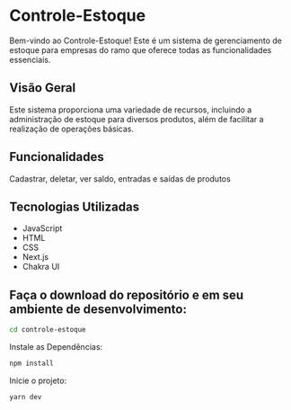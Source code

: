 # Controle-Estoque

Bem-vindo ao Controle-Estoque! Este é um sistema de gerenciamento de estoque para empresas do ramo que oferece todas as funcionalidades essenciais.

## Visão Geral

Este sistema proporciona uma variedade de recursos, incluindo a administração de estoque para diversos produtos, além de facilitar a realização de operações básicas.

## Funcionalidades

Cadastrar, deletar, ver saldo, entradas e saídas de produtos

## Tecnologias Utilizadas

- JavaScript
- HTML
- CSS
- Next.js
- Chakra UI

## Faça o download do repositório e em seu ambiente de desenvolvimento:

```bash
cd controle-estoque
```

Instale as Dependências:

```bash
npm install
```

Inicie o projeto:

```bash
yarn dev
```
